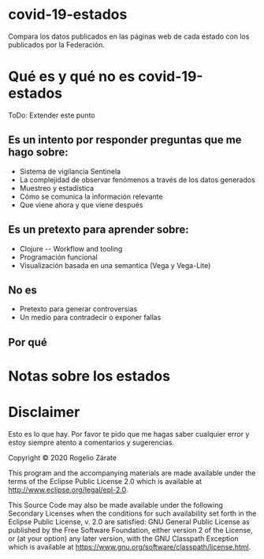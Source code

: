 # covid-19-estados

Compara los datos publicados en las páginas web de cada estado con los publicados por la Federación.

# Qué es y qué no es covid-19-estados

ToDo: Extender este punto

## Es un intento por responder preguntas que me hago sobre:
- Sistema de vigilancia Sentinela
- La complejidad de observar fenómenos a través de los datos generados
- Muestreo y estadística
- Cómo se comunica la información relevante
- Que viene ahora y que viene después

## Es un pretexto para aprender sobre:
- Clojure
-- Workflow and tooling
- Programación funcional
- Visualización basada en una semantica (Vega y Vega-Lite)

## No es
- Pretexto para generar controversias
- Un medio para contradecir o exponer fallas

## Por qué

# Notas sobre los estados

# Disclaimer
Esto es lo que hay.
Por favor te pido que me hagas saber cualquier error y estoy siempre atento a comentarios y sugerencias.


Copyright © 2020 Rogelio Zárate

This program and the accompanying materials are made available under the
terms of the Eclipse Public License 2.0 which is available at
http://www.eclipse.org/legal/epl-2.0.

This Source Code may also be made available under the following Secondary
Licenses when the conditions for such availability set forth in the Eclipse
Public License, v. 2.0 are satisfied: GNU General Public License as published by
the Free Software Foundation, either version 2 of the License, or (at your
option) any later version, with the GNU Classpath Exception which is available
at https://www.gnu.org/software/classpath/license.html.
